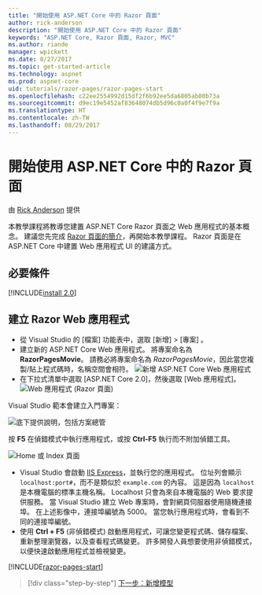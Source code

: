 ```yaml
---
title: "開始使用 ASP.NET Core 中的 Razor 頁面"
author: rick-anderson
description: "開始使用 ASP.NET Core 中的 Razor 頁面"
keywords: "ASP.NET Core, Razor 頁面, Razor, MVC"
ms.author: riande
manager: wpickett
ms.date: 8/27/2017
ms.topic: get-started-article
ms.technology: aspnet
ms.prod: aspnet-core
uid: tutorials/razor-pages/razor-pages-start
ms.openlocfilehash: c22ee2554992d15df2f6b92ee5da6805ab80b73a
ms.sourcegitcommit: d9ec19e5452af83648074db5d96c0a0f4f9e7f9a
ms.translationtype: HT
ms.contentlocale: zh-TW
ms.lasthandoff: 08/29/2017
---
```

# <a name="getting-started-with-razor-pages-in-aspnet-core"></a>開始使用 ASP.NET Core 中的 Razor 頁面

由 [Rick Anderson](https://twitter.com/RickAndMSFT) 提供

本教學課程將教導您建置 ASP.NET Core Razor 頁面之 Web 應用程式的基本概念。 建議您先完成 [Razor 頁面的簡介](xref:mvc/razor-pages/index)，再開始本教學課程。 Razor 頁面是在 ASP.NET Core 中建置 Web 應用程式 UI 的建議方式。

## <a name="prerequisites"></a>必要條件

[!INCLUDE[install 2.0](../../includes/install2.0.md)]

## <a name="create-a-razor-web-app"></a>建立 Razor Web 應用程式

* 從 Visual Studio 的 [檔案]  功能表中，選取 [新增] > [專案] 。
* 建立新的 ASP.NET Core Web 應用程式。 將專案命名為 **RazorPagesMovie**。 請務必將專案命名為 *RazorPagesMovie*，因此當您複製/貼上程式碼時，名稱空間會相符。
 ![新增 ASP.NET Core Web 應用程式](../../mvc/razor-pages/index/_static/np.png)
* 在下拉式清單中選取 [ASP.NET Core 2.0]，然後選取 [Web 應用程式]。
 ![Web 應用程式 (Razor 頁面)](../../mvc/razor-pages/index/_static/np2.png)

Visual Studio 範本會建立入門專案：

![底下提供說明，包括方案總管](razor-pages-start/_static/se.png)

按 **F5** 在偵錯模式中執行應用程式，或按 **Ctrl-F5** 執行而不附加偵錯工具。

![Home 或 Index 頁面](razor-pages-start/_static/home.png)

* Visual Studio 會啟動 [IIS Express](https://docs.microsoft.com/iis/extensions/introduction-to-iis-express/iis-express-overview)，並執行您的應用程式。 位址列會顯示 `localhost:port#`，而不是類似於 `example.com` 的內容。 這是因為 `localhost` 是本機電腦的標準主機名稱。 Localhost 只會為來自本機電腦的 Web 要求提供服務。 當 Visual Studio 建立 Web 專案時，會對網頁伺服器使用隨機連接埠。 在上述影像中，連接埠編號為 5000。 當您執行應用程式時，會看到不同的連接埠編號。
* 使用 **Ctrl + F5** (非偵錯模式) 啟動應用程式，可讓您變更程式碼、儲存檔案、重新整理瀏覽器，以及查看程式碼變更。 許多開發人員想要使用非偵錯模式，以便快速啟動應用程式並檢視變更。

[!INCLUDE[razor-pages-start](../../includes/RP/razor-pages-start.md)]

>[!div class="step-by-step"]
[下一步：新增模型](xref:tutorials/razor-pages/modelz)  
